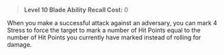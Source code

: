 > **Level 10 Blade Ability**
> **Recall Cost:** 0

When you make a successful attack against an adversary, you can mark 4 Stress to force the target to mark a number of Hit Points equal to the number of Hit Points you currently have marked instead of rolling for damage.
